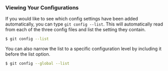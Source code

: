 ### Viewing Your Configurations

If you would like to see which config settings have been added automatically, you can type `git config --list`. This will automatically read from each of the three config files and list the setting they contain.

```sh
$ git config --list
```

You can also narrow the list to a specific configuration level by including it before the list option.

```sh
$ git config --global --list
```

